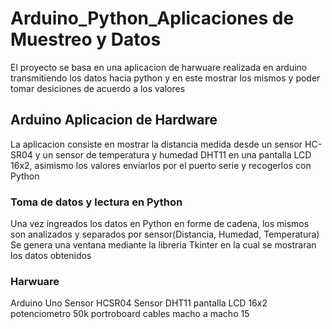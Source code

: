 # Arduino_Python_Aplicaciones de Muestreo y Datos
El proyecto se basa en una aplicacion de harwuare realizada en arduino transmitiendo los datos hacia python y en este mostrar los mismos y poder tomar desiciones de acuerdo a los valores 
## Arduino Aplicacion de Hardware
La aplicacion consiste en mostrar la distancia medida desde un sensor HC-SR04 y un sensor de temperatura y humedad DHT11 en una pantalla LCD 16x2, asimismo los valores enviarlos por el puerto serie y recogerlos con Python  
### Toma de datos y lectura en Python
Una vez ingreados los datos en Python en forme de cadena, los mismos son analizados y separados por sensor(Distancia, Humedad, Temperatura)
Se genera una ventana mediante la libreria Tkinter en la cual se mostraran los datos obtenidos

### Harwuare
Arduino Uno
Sensor HCSR04
Sensor DHT11
pantalla LCD 16x2
potenciometro 50k
portroboard
cables macho a macho 15




